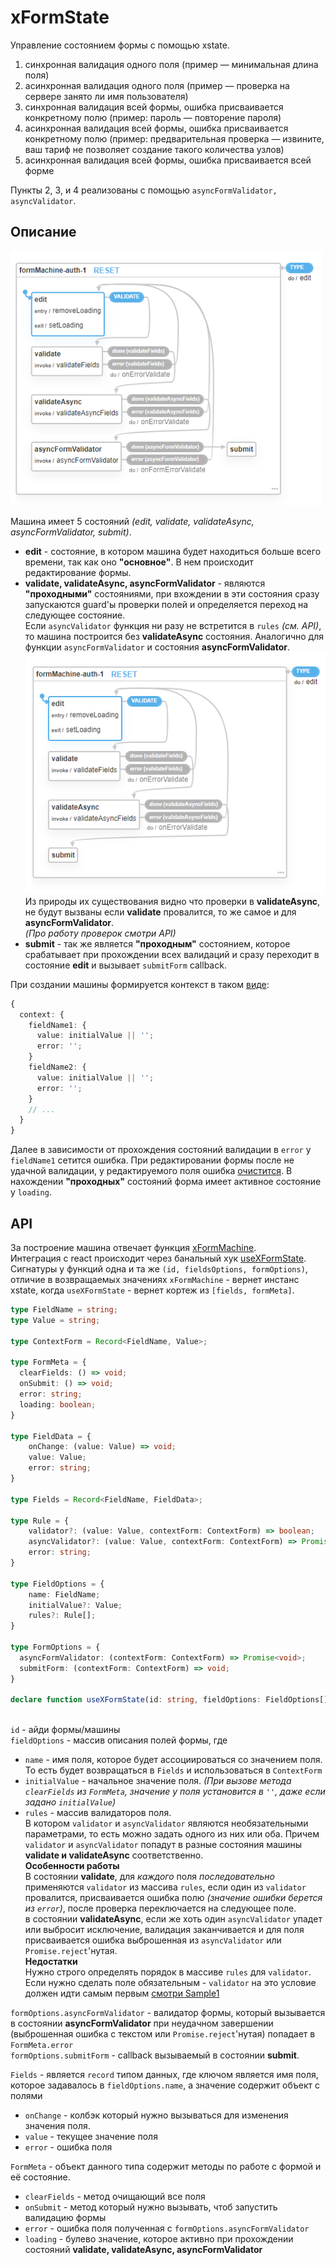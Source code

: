 # xFormState

Управление состоянием формы с помощью xstate.

1. синхронная валидация одного поля (пример — минимальная длина поля)
1. асинхронная валидация одного поля (пример — проверка на сервере занято ли имя пользователя)
1. синхронная валидация всей формы, ошибка присваивается конкретному полю (пример: пароль — повторение пароля)
1. асинхронная валидация всей формы, ошибка присваивается конкретному полю (пример: предварительная проверка — извините,
   ваш тариф не позволяет создание такого количества узлов)
1. асинхронная валидация всей формы, ошибка присваивается всей форме

Пункты 2, 3, и 4 реализованы с помощью `asyncFormValidator, asyncValidator`.

## Описание

![all possible state](./img/all-state-machine.png)

Машина имеет 5 состояний _(edit, validate, validateAsync, asyncFormValidator, submit)_.

* **edit** - состояние, в котором машина будет находиться больше всего времени, так как оно **"основное"**. В нем
  происходит редактирование формы.
* **validate, validateAsync, asyncFormValidator** - являются **"проходными"** состояниями, при вхождении в эти состояния
  сразу запускаются guard'ы проверки полей и определяется переход на следующее состояние.  
  Если `asyncValidator` функция ни разу не встретится в `rules` _(см. API)_, то машина построится без **validateAsync**
  состояния. Аналогично для функции `asyncFormValidator` и состояния **asyncFormValidator**.
 ![all possible state](./img/xstate-without-asyncForm.png)
 Из природы их существования видно что проверки в **validateAsync**, не будут вызваны если **validate** провалится, то
  же самое и для **asyncFormValidator**.  
  _(Про работу проверок смотри API)_
* **submit** - так же является **"проходным"** состоянием, которое срабатывает при прохождении всех валидаций и сразу
  переходит в состояние **edit** и вызывает `submitForm` callback.

При создании машины формируется контекст в таком [виде](https://github.com/boldevelop/xformstate/blob/master/src/xformstate/machine/index.js#L115):
```ts
{
  context: {
    fieldName1: {
      value: initialValue || '';
      error: '';        
    }
    fieldName2: {
      value: initialValue || '';
      error: '';
    }
    // ...
  }   
}
```
Далее в зависимости от прохождения состояний валидации в `error` у `fieldName1` сетится ошибка.
При редактировании формы после не удачной валидации, у редактируемого поля ошибка 
[очистится](https://github.com/boldevelop/xformstate/blob/master/src/xformstate/machine/index.js#L284).
В нахождении **"проходных"** состояний форма имеет активное состояние у `loading`.

## API

За построение машина отвечает функция [xFormMachine](./src/xformstate/machine/index.js).  
Интеграция с react происходит через банальный хук [useXFormState](./src/xformstate-react/index.js).  
Сигнатуры у функций одна и та же `(id, fieldsOptions, formOptions)`, отличие в возвращаемых значениях
`xFormMachine` - вернет инстанс xstate, когда `useXFormState` - вернет кортеж из `[fields, formMeta]`.

```ts
type FieldName = string;
type Value = string;

type ContextForm = Record<FieldName, Value>;

type FormMeta = {
  clearFields: () => void;
  onSubmit: () => void;
  error: string;
  loading: boolean;
}

type FieldData = {
    onChange: (value: Value) => void;
    value: Value;
    error: string;
}

type Fields = Record<FieldName, FieldData>;

type Rule = {
    validator?: (value: Value, contextForm: ContextForm) => boolean;
    asyncValidator?: (value: Value, contextForm: ContextForm) => Promise<void>;
    error: string;
}

type FieldOptions = {
    name: FieldName;
    initialValue?: Value;
    rules?: Rule[];
}

type FormOptions = {
  asyncFormValidator: (contextForm: ContextForm) => Promise<void>;
  submitForm: (contextForm: ContextForm) => void;
}

declare function useXFormState(id: string, fieldOptions: FieldOptions[], formOptions: FormOptions): [Fields, FormMeta];



```

`id` - айди формы/машины  
`fieldOptions` - массив описания полей формы, где
* `name` - имя поля, которое будет ассоциироваться со значением поля.
 То есть будет возвращаться в `Fields` и использоваться в `ContextForm`
* `initialValue` - начальное значение поля. _(При вызове метода `clearFields` из `FormMeta`,
  значение у поля установится в `''`, даже если задано `initialValue`)_
* `rules` - массив валидаторов поля.  
  В котором `validator` и `asyncValidator` являются необязательными параметрами, то есть можно задать одного из
  них или оба. Причем `validator` и `asyncValidator` попадут в разные состояния машины **validate и validateAsync** 
  соответственно.  
  **Особенности работы**  
  В состоянии **validate**, для _каждого_ поля _последовательно_ применяются `validator`
  из массива `rules`, если один из `validator` провалится, присваивается ошибка полю
  _(значение ошибки берется из `error`)_, после проверка переключается на следующее поле.  
  в состоянии **validateAsync**, если же хоть один `asyncValidator` упадет или выбросит исключение,
  валидация заканчивается и для поля присваивается ошибка выброшенная из `asyncValidator` или `Promise.reject`'нутая.  
  **Недостатки**  
  Нужно строго определять порядок в массиве `rules` для `validator`. Если нужно сделать поле обязательным - `validator`
  на это условие должен идти самым первым [смотри Sample1](./src/components/Sample1.js)

`formOptions.asyncFormValidator` - валидатор формы, который вызывается в состоянии **asyncFormValidator**
при неудачном завершении (выброшенная ошибка с текстом или `Promise.reject`'нутая) попадает в `FormMeta.error`   
`formOptions.submitForm` - callback вызываемый в состоянии **submit**.

`Fields` - является `record` типом данных, где ключом является имя поля, которое задавалось в `fieldOptions.name`,
а значение содержит объект с полями
* `onChange` - колбэк который нужно вызываться для изменения значения поля.
* `value` - текущее значение поля
* `error` - ошибка поля

`FormMeta` - объект данного типа содержит методы по работе с формой и её состояние.
* `clearFields` - метод очищающий все поля
* `onSubmit` - метод который нужно вызывать, чтоб запустить валидацию формы
* `error` - ошибка поля полученная с `formOptions.asyncFormValidator`
* `loading` - булево значение, которое активно при прохождении состояний **validate, validateAsync, asyncFormValidator**
